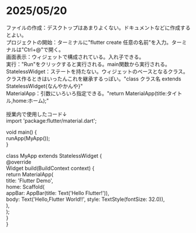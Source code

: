 # 2025/05/20  
ファイルの作成：デスクトップはあまりよくない。ドキュメントなどに作成するとよい。  
プロジェクトの開始：ターミナルに"flutter create 任意の名前"を入力。ターミナルは"Ctrl+@"で開く。  
画面表示：ウィジェットで構成されている。入れ子できる。  
実行："Run"をクリックすると実行される。main関数から実行される。  
StatelessWidget：ステートを持たない。ウィジェットのベースとなるクラス。クラス作るときはいったんこれを継承するっぽい。"class クラス名 extends StatelessWidget{なんやかんや}"  
MaterialApp：引数にいろいろ指定できる。"return MaterialApp(title:タイトル,home:ホーム);"  
<br>
授業内で使用したコード↓  
import 'package:flutter/material.dart';  
  
void main() {  
  runApp(MyApp());  
}  
  
class MyApp extends StatelessWidget {  
  @override  
  Widget build(BuildContext context) {  
    return MaterialApp(  
      title: 'Flutter Demo',  
      home: Scaffold(  
        appBar: AppBar(title: Text('Hello Flutter!')),  
        body: Text('Hello,Flutter World!!', style: TextStyle(fontSize: 32.0)),  
      ),  
    );  
  }  
}  
